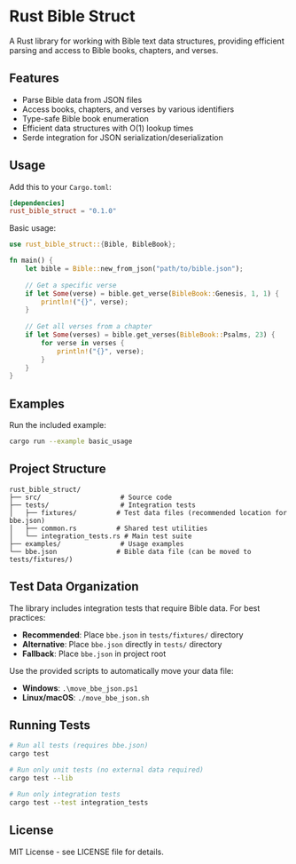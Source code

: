 # Rust Bible Struct

A Rust library for working with Bible text data structures, providing efficient parsing and access to Bible books, chapters, and verses.

## Features

- Parse Bible data from JSON files
- Access books, chapters, and verses by various identifiers
- Type-safe Bible book enumeration
- Efficient data structures with O(1) lookup times
- Serde integration for JSON serialization/deserialization

## Usage

Add this to your `Cargo.toml`:

```toml
[dependencies]
rust_bible_struct = "0.1.0"
```

Basic usage:

```rust
use rust_bible_struct::{Bible, BibleBook};

fn main() {
    let bible = Bible::new_from_json("path/to/bible.json");
    
    // Get a specific verse
    if let Some(verse) = bible.get_verse(BibleBook::Genesis, 1, 1) {
        println!("{}", verse);
    }
    
    // Get all verses from a chapter
    if let Some(verses) = bible.get_verses(BibleBook::Psalms, 23) {
        for verse in verses {
            println!("{}", verse);
        }
    }
}
```

## Examples

Run the included example:

```bash
cargo run --example basic_usage
```

## Project Structure

```
rust_bible_struct/
├── src/                    # Source code
├── tests/                  # Integration tests
│   ├── fixtures/          # Test data files (recommended location for bbe.json)
│   ├── common.rs          # Shared test utilities
│   └── integration_tests.rs # Main test suite
├── examples/               # Usage examples
└── bbe.json               # Bible data file (can be moved to tests/fixtures/)
```

## Test Data Organization

The library includes integration tests that require Bible data. For best practices:

- **Recommended**: Place `bbe.json` in `tests/fixtures/` directory
- **Alternative**: Place `bbe.json` directly in `tests/` directory
- **Fallback**: Place `bbe.json` in project root

Use the provided scripts to automatically move your data file:
- **Windows**: `.\move_bbe_json.ps1`
- **Linux/macOS**: `./move_bbe_json.sh`

## Running Tests

```bash
# Run all tests (requires bbe.json)
cargo test

# Run only unit tests (no external data required)
cargo test --lib

# Run only integration tests
cargo test --test integration_tests
```

## License

MIT License - see LICENSE file for details.
